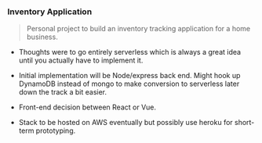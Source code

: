 ### Inventory Application
> Personal project to build an inventory tracking application for a home business. 

* Thoughts were to go entirely serverless which is always a great idea until you actually have to implement it.

* Initial implementation will be Node/express back end. Might hook up DynamoDB instead of mongo to make conversion to serverless later down the track a bit easier. 

* Front-end decision between React or Vue. 

* Stack to be hosted on AWS eventually but possibly use heroku for short-term prototyping.
